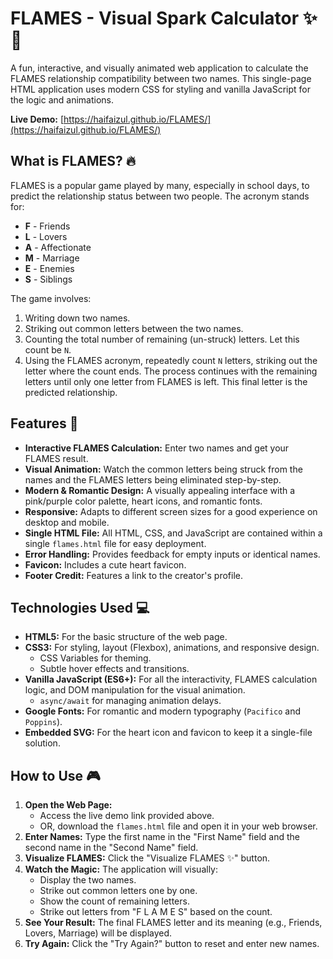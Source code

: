 # FLAMES - Visual Spark Calculator ✨💖

A fun, interactive, and visually animated web application to calculate the FLAMES relationship compatibility between two names. This single-page HTML application uses modern CSS for styling and vanilla JavaScript for the logic and animations.

**Live Demo:** [https://haifaizul.github.io/FLAMES/](https://haifaizul.github.io/FLAMES/)

## What is FLAMES? 🔥

FLAMES is a popular game played by many, especially in school days, to predict the relationship status between two people. The acronym stands for:

*   **F** - Friends
*   **L** - Lovers
*   **A** - Affectionate
*   **M** - Marriage
*   **E** - Enemies
*   **S** - Siblings

The game involves:
1.  Writing down two names.
2.  Striking out common letters between the two names.
3.  Counting the total number of remaining (un-struck) letters. Let this count be `N`.
4.  Using the FLAMES acronym, repeatedly count `N` letters, striking out the letter where the count ends. The process continues with the remaining letters until only one letter from FLAMES is left. This final letter is the predicted relationship.

## Features 🚀

*   **Interactive FLAMES Calculation:** Enter two names and get your FLAMES result.
*   **Visual Animation:** Watch the common letters being struck from the names and the FLAMES letters being eliminated step-by-step.
*   **Modern & Romantic Design:** A visually appealing interface with a pink/purple color palette, heart icons, and romantic fonts.
*   **Responsive:** Adapts to different screen sizes for a good experience on desktop and mobile.
*   **Single HTML File:** All HTML, CSS, and JavaScript are contained within a single `flames.html` file for easy deployment.
*   **Error Handling:** Provides feedback for empty inputs or identical names.
*   **Favicon:** Includes a cute heart favicon.
*   **Footer Credit:** Features a link to the creator's profile.

## Technologies Used 💻

*   **HTML5:** For the basic structure of the web page.
*   **CSS3:** For styling, layout (Flexbox), animations, and responsive design.
    *   CSS Variables for theming.
    *   Subtle hover effects and transitions.
*   **Vanilla JavaScript (ES6+):** For all the interactivity, FLAMES calculation logic, and DOM manipulation for the visual animation.
    *   `async/await` for managing animation delays.
*   **Google Fonts:** For romantic and modern typography (`Pacifico` and `Poppins`).
*   **Embedded SVG:** For the heart icon and favicon to keep it a single-file solution.

## How to Use 🎮

1.  **Open the Web Page:**
    *   Access the live demo link provided above.
    *   OR, download the `flames.html` file and open it in your web browser.
2.  **Enter Names:** Type the first name in the "First Name" field and the second name in the "Second Name" field.
3.  **Visualize FLAMES:** Click the "Visualize FLAMES ✨" button.
4.  **Watch the Magic:** The application will visually:
    *   Display the two names.
    *   Strike out common letters one by one.
    *   Show the count of remaining letters.
    *   Strike out letters from "F L A M E S" based on the count.
5.  **See Your Result:** The final FLAMES letter and its meaning (e.g., Friends, Lovers, Marriage) will be displayed.
6.  **Try Again:** Click the "Try Again?" button to reset and enter new names.
